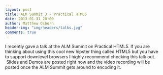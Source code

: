 ```yaml
---
layout: post
title: ALM Summit 3 - Practical HTML5
date: 2013-01-31 20:00
author: Matthew Osborn
header-img: "img/headers/talks.jpg"
comments: true
---
```

I recently gave a talk at the ALM Summit on Practical HTML5. If you are thinking about using this cool new hipster thing called HTML5 but you have to support downlevel browsers I highly recommend checking this talk out.  Slides and Demos are posted right now and the video recording will be posted once the ALM Summit gets around to encoding it.
